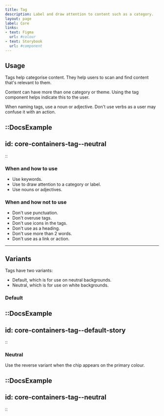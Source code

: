 ```yaml
---
title: Tag
description: Label and draw attention to content such as a category.
layout: page
label: Core
links:
- text: Figma
  url: #colour
- text: Storybook
  url: #component
---
```


## Usage
Tags help categorise content. They help users to scan and find content that's relevant to them.

Content can have more than one category or theme. Using the tag component helps indicate this to the user.

When naming tags, use a noun or adjective. Don't use verbs as a user may confuse it with an action.

::DocsExample
---
id: core-containers-tag--neutral
---
::

### When and how to use
- Use keywords.
- Use to draw attention to a category or label.
- Use nouns or adjectives.

### When and how not to use
- Don't use punctuation.
- Don't overuse tags.
- Don't use icons in the tags.
- Don't use as a heading.
- Don't use more than 2 words.
- Don't use as a link or action.

---

## Variants
Tags have two variants:
- Default, which is for use on neutral backgrounds.
- Neutral, which is for use on white backgrounds.

### Default
::DocsExample
---
id: core-containers-tag--default-story
---
::

### Neutral
Use the reverse variant when the chip appears on the primary colour.

::DocsExample
---
id: core-containers-tag--neutral
---
::


